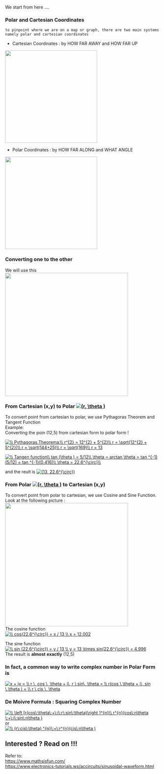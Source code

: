 We start from here ....

### Polar and Cartesian Coordinates  
`to pinpoint where we are on a map or graph, there are two main systems namely polar and cartesian coordinates`  
* Cartesian Coordinates : by HOW FAR AWAY and HOW FAR UP

<img src="https://github.com/whentea/afbeldingeen/blob/master/coordinates-cartesian.svg" align="center" width="300">


* Polar Coordinates : by HOW FAR ALONG and WHAT ANGLE

<img src="https://github.com/whentea/afbeldingeen/blob/master/coordinates-polar.svg" align="center" width="300">

### Converting one to the other  
We will use this  
<img src="https://github.com/whentea/afbeldingeen/blob/master/convert_polar_coordinate.gif" align="center" width="400">  
  
### From Cartesian (x,y) to Polar  <a href="https://www.codecogs.com/eqnedit.php?latex=(r,&space;\theta&space;)" target="_blank"><img src="https://latex.codecogs.com/gif.latex?(r,&space;\theta&space;)" title="(r, \theta )" /></a>  
To convert point from cartesian to polar, we use Pythagoras Theorem and Tangent Function  
Example:  
Converting the poin (12,5) from cartesian form to polar form !  


<a href="https://www.codecogs.com/eqnedit.php?latex=\\&space;Pythagoras&space;Theorema:\\&space;r^{2}&space;=&space;12^{2}&space;&plus;&space;5^{2}\\&space;r&space;=&space;\sqrt(12^{2}&space;&plus;&space;5^{2})\\&space;r&space;=&space;\sqrt(144&plus;25)\\&space;r&space;=&space;\sqrt(169)\\&space;r&space;=&space;13" target="_blank"><img src="https://latex.codecogs.com/gif.latex?\\&space;Pythagoras&space;Theorema:\\&space;r^{2}&space;=&space;12^{2}&space;&plus;&space;5^{2}\\&space;r&space;=&space;\sqrt(12^{2}&space;&plus;&space;5^{2})\\&space;r&space;=&space;\sqrt(144&plus;25)\\&space;r&space;=&space;\sqrt(169)\\&space;r&space;=&space;13" title="\\ Pythagoras Theorema:\\ r^{2} = 12^{2} + 5^{2}\\ r = \sqrt(12^{2} + 5^{2})\\ r = \sqrt(144+25)\\ r = \sqrt(169)\\ r = 13" /></a>

<a href="https://www.codecogs.com/eqnedit.php?latex=\\&space;Tangen&space;function\\&space;tan&space;(\theta&space;)&space;=&space;5/12\\&space;\theta&space;=&space;arctan&space;\theta&space;=&space;tan&space;^{-1}(5/12)&space;=&space;tan&space;^{-1}(0.416)\\&space;\theta&space;=&space;22.6^{\circ}\\" target="_blank"><img src="https://latex.codecogs.com/gif.latex?\\&space;Tangen&space;function\\&space;tan&space;(\theta&space;)&space;=&space;5/12\\&space;\theta&space;=&space;arctan&space;\theta&space;=&space;tan&space;^{-1}(5/12)&space;=&space;tan&space;^{-1}(0.416)\\&space;\theta&space;=&space;22.6^{\circ}\\" title="\\ Tangen function\\ tan (\theta ) = 5/12\\ \theta = arctan \theta = tan ^{-1}(5/12) = tan ^{-1}(0.416)\\ \theta = 22.6^{\circ}\\" /></a>

and the reult is <a href="https://www.codecogs.com/eqnedit.php?latex=(13,&space;22.6^{\circ})" target="_blank"><img src="https://latex.codecogs.com/gif.latex?(13,&space;22.6^{\circ})" title="(13, 22.6^{\circ})" /></a>  


 

### From Polar <a href="https://www.codecogs.com/eqnedit.php?latex=(r,&space;\theta&space;)" target="_blank"><img src="https://latex.codecogs.com/gif.latex?(r,&space;\theta&space;)" title="(r, \theta )" /></a>  to Cartesian (x,y)  
To convert point from polar to cartesian, we use Cosine and Sine Function. Look at the following picture :  
<img src="https://github.com/whentea/afbeldingeen/blob/master/cosine_sine.gif" align="center" width="400">  
The cosine function  
<a href="https://www.codecogs.com/eqnedit.php?latex=\\&space;cos(22.6^{\circ})&space;=&space;x&space;/&space;13&space;\\&space;x&space;=&space;12.002" target="_blank"><img src="https://latex.codecogs.com/gif.latex?\\&space;cos(22.6^{\circ})&space;=&space;x&space;/&space;13&space;\\&space;x&space;=&space;12.002" title="\\ cos(22.6^{\circ}) = x / 13 \\ x = 12.002" /></a>  

The sine function  
<a href="https://www.codecogs.com/eqnedit.php?latex=\\&space;sin&space;(22.6^{\circ})&space;=&space;y&space;/&space;13&space;\\&space;y&space;=&space;13&space;\times&space;sin(22.6^{\circ})&space;=&space;4.996" target="_blank"><img src="https://latex.codecogs.com/gif.latex?\\&space;sin&space;(22.6^{\circ})&space;=&space;y&space;/&space;13&space;\\&space;y&space;=&space;13&space;\times&space;sin(22.6^{\circ})&space;=&space;4.996" title="\\ sin (22.6^{\circ}) = y / 13 \\ y = 13 \times sin(22.6^{\circ}) = 4.996" /></a>  
The result is **almost** **exactly** (12,5)  

### In fact, a common way to write complex number in Polar Form is  

<a href="https://www.codecogs.com/eqnedit.php?latex=x&space;&plus;&space;iy&space;=&space;\\&space;r&space;\,&space;cos&space;\,&space;\theta&space;&plus;&space;i\,&space;r&space;\,sin\,&space;\theta&space;=&space;\\&space;r(cos&space;\,\theta&space;&plus;&space;i\,&space;sin&space;\,\theta&space;)&space;=&space;\\&space;r&space;\,cis&space;\,&space;\theta" target="_blank"><img src="https://latex.codecogs.com/gif.latex?x&space;&plus;&space;iy&space;=&space;\\&space;r&space;\,&space;cos&space;\,&space;\theta&space;&plus;&space;i\,&space;r&space;\,sin\,&space;\theta&space;=&space;\\&space;r(cos&space;\,\theta&space;&plus;&space;i\,&space;sin&space;\,\theta&space;)&space;=&space;\\&space;r&space;\,cis&space;\,&space;\theta" title="x + iy = \\ r \, cos \, \theta + i\, r \,sin\, \theta = \\ r(cos \,\theta + i\, sin \,\theta ) = \\ r \,cis \, \theta" /></a>  

### De Moivre Formula : Squaring Complex Number  
<a href="https://www.codecogs.com/eqnedit.php?latex=\\&space;\left&space;[r(cos\:\theta\:&plus;\:i\:r\:sin\:\theta)\right&space;]^{n}\\&space;r^{n}(cos\:n\theta&space;\:&plus;\:i\:sin\:n\theta&space;)" target="_blank"><img src="https://latex.codecogs.com/gif.latex?\\&space;\left&space;[r(cos\:\theta\:&plus;\:i\:r\:sin\:\theta)\right&space;]^{n}\\&space;r^{n}(cos\:n\theta&space;\:&plus;\:i\:sin\:n\theta&space;)" title="\\ \left [r(cos\:\theta\:+\:i\:r\:sin\:\theta)\right ]^{n}\\ r^{n}(cos\:n\theta \:+\:i\:sin\:n\theta )" /></a>  
or  
<a href="https://www.codecogs.com/eqnedit.php?latex=\\&space;(r\:cis\:\theta)&space;^{n}\:=\:r^{n}(cis\:n\theta&space;)" target="_blank"><img src="https://latex.codecogs.com/gif.latex?\\&space;(r\:cis\:\theta)&space;^{n}\:=\:r^{n}(cis\:n\theta&space;)" title="\\ (r\:cis\:\theta) ^{n}\:=\:r^{n}(cis\:n\theta )" /></a>  


## Interested ? Read on !!! 

Refer to:  
https://www.mathsisfun.com/  
https://www.electronics-tutorials.ws/accircuits/sinusoidal-waveform.html